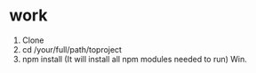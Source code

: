 work
====

1. Clone
2. cd /your/full/path/toproject
3. npm install (It will install all npm modules needed to run)
Win.